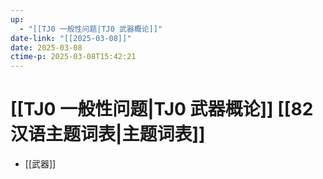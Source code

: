 ```yaml
---
up:
  - "[[TJ0 一般性问题|TJ0 武器概论]]"
date-link: "[[2025-03-08]]"
date: 2025-03-08
ctime-p: 2025-03-08T15:42:21
---
```


# [[TJ0 一般性问题|TJ0 武器概论]] [[82 汉语主题词表|主题词表]]

- [[武器]]
